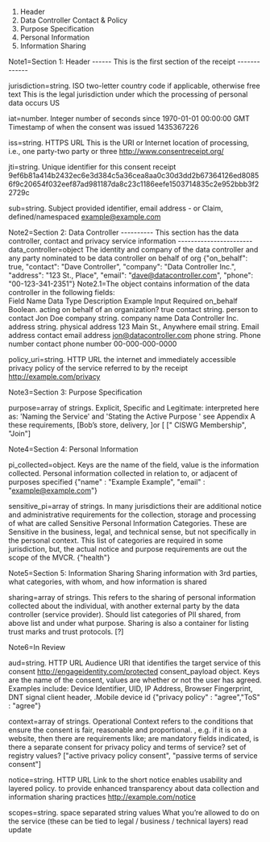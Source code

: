 1.	Header 
2.	Data Controller Contact & Policy 
3.	Purpose Specification 
4.	Personal Information 
5.	Information Sharing


Note1=Section 1: Header	------	This is the first section of the receipt	-------------

jurisdiction=string. ISO two-letter country code if applicable, otherwise free text	This is the legal jurisdiction under which the processing of personal data occurs	US

iat=number. Integer number of seconds since 1970-01-01 00:00:00 GMT	Timestamp of when the consent was issued	1435367226

iss=string. HTTPS URL	This is the URI or Internet location of processing, i.e., one party-two party or three	http://www.consentreceipt.org/

jti=string.	Unique identifier for this consent receipt	9ef6b81a414b2432ec6e3d384c5a36cea8aa0c30d3dd2b67364126ed80856f9c20654f032eef87ad981187da8c23c1186eefe1503714835c2e952bbb3f22729c

sub=string.	Subject provided identifier, email address - or Claim, defined/namespaced 	example@example.com


Note2=Section 2: Data Controller	----------	This section has the data controller, contact and privacy service information	-----------------------
data_controller=object	The identity and company of the data controller and any party nominated to be data controller on behalf of org	{"on_behalf": true, "contact": "Dave Controller", "company": "Data Controller Inc.", "address": "123 St., Place", "email": "dave@datacontroller.com", "phone": "00-123-341-2351"}
Note2.1=The object contains information of the data controller in the following fields:<br>Field Name Data Type Description Example Input Required on_behalf Boolean. acting on behalf of an organization? true contact string. person to contact Jon Doe company string. company name Data Controller Inc. address string. physical address 123 Main St., Anywhere email string. Email address contact email address jon@datacontroller.com phone string. Phone number contact phone number 00-000-000-0000
	
policy_uri=string. HTTP URL	the internet and immediately accessible privacy policy of the service referred to by the receipt	http://example.com/privacy

Note3=Section 3: Purpose Specification			

purpose=array of strings.	Explicit, Specific and Legitimate: interpreted here as: 'Naming the Service' and 'Stating the Active Purpose ' see Appendix A these requirements,	[Bob’s store, delivery, ]or [ [" CISWG Membership", "Join"]

Note4=Section 4: Personal Information			

pi_collected=object. Keys are the name of the field, value is the information collected.	Personal information collected in relation to, or adjacent of purposes specified	{"name" : "Example Example", "email" : "example@example.com"}

sensitive_pi=array of strings.	In many jurisdictions their are additional notice and administrative requirements for the collection, storage and processing of what are called Sensitive Personal Information Categories. These are Sensitive in the business, legal, and technical sense, but not specifically in the personal context. This list of categories are required in some jurisdiction, but, the actual notice and purpose requirements are out the scope of the MVCR.	{"health"}

Note5=Section 5: Information Sharing		Sharing information with 3rd parties, what categories, with whom, and how information is shared	

sharing=array of strings.	This refers to the sharing of personal information collected about the individual, with another external party by the data controller (service provider). Should list categories of PII shared, from above list and under what purpose. Sharing is also a container for listing trust marks and trust protocols.	[?]

Note6=In Review			

aud=string. HTTP URL	Audience URI that identifies the target service of this consent	http://engageidentity.com/protected
consent_payload	object. Keys are the name of the consent, values are whether or not the user has agreed.	Examples include: Device Identifier, UID, IP Address, Browser Fingerprint, DNT signal client header, .Mobile device id	{"privacy policy" : "agree","ToS" : "agree"}

context=array of strings.	Operational Context refers to the conditions that ensure the consent is fair, reasonable and proportional. , e.g. if it is on a website, then there are requirements like; are mandatory fields indicated, is there a separate consent for privacy policy and terms of service? set of registry values?	["active privacy policy consent", "passive terms of service consent"]

notice=string. HTTP URL	Link to the short notice enables usability and layered policy. to provide enhanced transparency about data collection and information sharing practices	http://example.com/notice

scopes=string. space separated string values	What you’re allowed to do on the service (these can be tied to legal / business / technical layers)	read update
